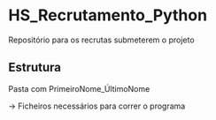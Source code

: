 # HS_Recrutamento_Python
 Repositório para os recrutas submeterem o projeto

## Estrutura
 Pasta com PrimeiroNome_ÚltimoNome

 -> Ficheiros necessários para correr o programa

